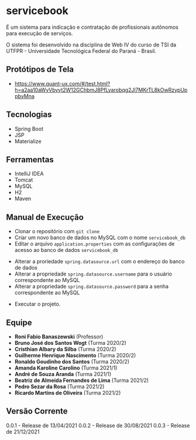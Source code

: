 # servicebook

É um sistema para indicação e contratação de profissionais autônomos para execução de serviços.

O sistema foi desenvolvido na disciplina de Web IV do curso de TSI da UTFPR -
Universidade Tecnológica Federal do Paraná - Brasil.

## Protótipos de Tela
+ https://www.quant-ux.com/#/test.html?h=a2aa10aWvVbyyt2W12GChbmJ8PfLyarobqg2Jl7MKrTL8kOwRzypUppbyMna

## Tecnologias

+ Spring Boot
+ JSP
+ Materialize

## Ferramentas

+ IntelliJ IDEA
+ Tomcat
+ MySQL
+ H2
+ Maven

## Manual de Execução

+ Clonar o repositório com  `git clone`
+ Criar um novo banco de dados no MySQL com o nome `servicebook_db`
+ Editar o arquivo `application.properties` com as configurações de acesso ao banco de dados `servicebook_db`

- Alterar a proriedade `spring.datasource.url` com o endereço do banco de dados
- Alterar a propriedade `spring.datasource.username` para o usuário correspondente ao MySQL
- Alterar a propriedade `spring.datasource.password` para a senha correspondente ao MySQL

+ Executar o projeto.

## Equipe

* **Roni Fabio Banaszewski** (Professor)
* **Bruno José dos Santos Wogt** (Turma 2020/2)
* **Cristhian Albary da Silba** (Turma 2020/2)
* **Guilherme Henrique Nascimento** (Turma 2020/2)
* **Ronaldo Goudinho dos Santos** (Turma 2020/2)
* **Amanda Karoline Carolino** (Turma 2021/1)
* **André de Souza Aranda** (Turma 2021/1)
* **Beatriz de Almeida Fernandes de Lima** (Turma 2021/2)
* **Pedro Sezar da Rosa** (Turma 2021/2)
* **Ricardo Martins de Oliveira** (Turma 2021/2)

## Versão Corrente

0.0.1 - Release de 13/04/2021
0.0.2 - Release de 30/08/2021
0.0.3 - Release de 21/12/2021


